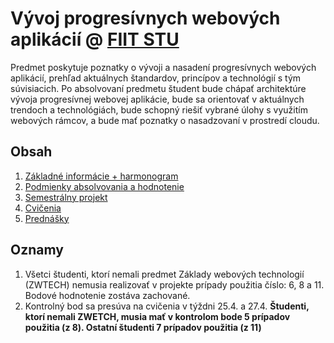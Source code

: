 # Vývoj progresívnych webových aplikácií @ [FIIT STU](http://www.fiit.stuba.sk)

Predmet poskytuje poznatky o vývoji a nasadení progresívnych webových aplikácií, prehľad
aktuálnych štandardov, princípov a technológií s tým súvisiacich. Po absolvovaní predmetu študent bude chápať architektúre vývoja progresívnej webovej aplikácie, bude sa orientovať v aktuálnych trendoch a technológiách, bude schopný riešiť vybrané úlohy s využitím webových rámcov, a bude mať poznatky o nasadzovaní v prostredí cloudu.

## Obsah

1. [Základné informácie + harmonogram](zakladne-informacie)
2. [Podmienky absolvovania a hodnotenie](podmienky-absolvovania-a-hodnotenie)
3. [Semestrálny projekt](semestralny-projekt)
4. [Cvičenia](cvicenia)
5. [Prednášky](prednasky)


## Oznamy
1. Všetci študenti, ktorí nemali predmet Základy webových technologií (ZWTECH) nemusia realizovať v projekte prípady použitia číslo: 6, 8 a 11. Bodové hodnotenie zostáva zachované.
2. Kontrolný bod sa presúva na cvičenia v týždni 25.4. a 27.4. **Študenti, ktorí nemali ZWETCH, musia mať v kontrolom bode 5 prípadov použitia (z 8). Ostatní študenti 7 prípadov použitia (z 11)**
